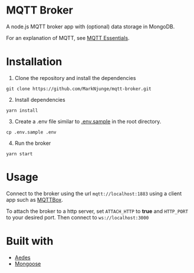 # MQTT Broker

A node.js MQTT broker app with (optional) data storage in MongoDB.

For an explanation of MQTT, see [MQTT Essentials](https://www.hivemq.com/mqtt-essentials/).

# Installation

1. Clone the repository and install the dependencies

```
git clone https://github.com/MarkNjunge/mqtt-broker.git
```

2. Install dependencies

```
yarn install
```

3. Create a .env file similar to [.env.sample](./.env.sample) in the root directory.

```
cp .env.sample .env
```

4. Run the broker

```
yarn start
```

# Usage

Connect to the broker using the url `mqtt://localhost:1883` using a client app such as [MQTTBox](http://workswithweb.com/mqttbox.html).

To attach the broker to a http server, set `ATTACH_HTTP` to **true** and `HTTP_PORT` to your desired port. Then connect to `ws://localhost:3000`

# Built with

- [Aedes](https://www.npmjs.com/package/aedes)
- [Mongoose](http://mongoosejs.com/)
